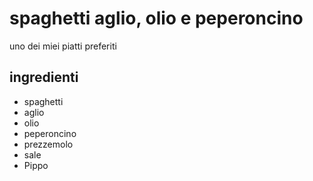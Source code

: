 # spaghetti aglio, olio e peperoncino
uno dei miei piatti preferiti
## ingredienti
* spaghetti
* aglio
* olio
* peperoncino
* prezzemolo
* sale
* Pippo
